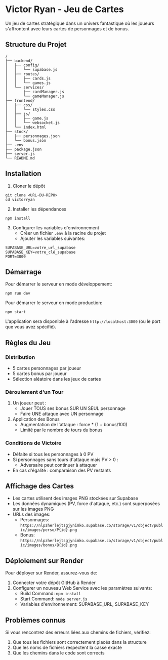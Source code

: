 # Victor Ryan - Jeu de Cartes

Un jeu de cartes stratégique dans un univers fantastique où les joueurs s'affrontent avec leurs cartes de personnages et de bonus.

## Structure du Projet

```
/
├── backend/
│   ├── config/
│   │   └── supabase.js
│   ├── routes/
│   │   ├── cards.js
│   │   └── games.js
│   └── services/
│       ├── cardManager.js
│       └── gameManager.js
├── frontend/
│   ├── css/
│   │   └── styles.css
│   ├── js/
│   │   ├── game.js
│   │   └── websocket.js
│   └── index.html
├── stock/
│   ├── personnages.json
│   └── bonus.json
├── .env
├── package.json
├── server.js
└── README.md
```

## Installation

1. Cloner le dépôt

```
git clone <URL-DU-REPO>
cd victorryan
```

2. Installer les dépendances

```
npm install
```

3. Configurer les variables d'environnement
   - Créer un fichier `.env` à la racine du projet
   - Ajouter les variables suivantes:

```
SUPABASE_URL=votre_url_supabase
SUPABASE_KEY=votre_clé_supabase
PORT=3000
```

## Démarrage

Pour démarrer le serveur en mode développement:

```
npm run dev
```

Pour démarrer le serveur en mode production:

```
npm start
```

L'application sera disponible à l'adresse `http://localhost:3000` (ou le port que vous avez spécifié).

## Règles du Jeu

### Distribution

- 5 cartes personnages par joueur
- 5 cartes bonus par joueur
- Sélection aléatoire dans les jeux de cartes

### Déroulement d'un Tour

1. Un joueur peut :
   - Jouer TOUS ses bonus SUR UN SEUL personnage
   - Faire UNE attaque avec UN personnage
2. Application des Bonus
   - Augmentation de l'attaque : force \* (1 + bonus/100)
   - Limité par le nombre de tours du bonus

### Conditions de Victoire

- Défaite si tous les personnages à 0 PV
- Si personnages sans tours d'attaque mais PV > 0 :
  - Adversaire peut continuer à attaquer
- En cas d'égalité : comparaison des PV restants

## Affichage des Cartes

- Les cartes utilisent des images PNG stockées sur Supabase
- Les données dynamiques (PV, force d'attaque, etc.) sont superposées sur les images PNG
- URLs des images:
  - Personnages: `https://nlpzherlejtsgjynimko.supabase.co/storage/v1/object/public/images/perso/P{id}.png`
  - Bonus: `https://nlpzherlejtsgjynimko.supabase.co/storage/v1/object/public/images/bonus/B{id}.png`

## Déploiement sur Render

Pour déployer sur Render, assurez-vous de:

1. Connecter votre dépôt GitHub à Render
2. Configurer un nouveau Web Service avec les paramètres suivants:
   - Build Command: `npm install`
   - Start Command: `node server.js`
   - Variables d'environnement: SUPABASE_URL, SUPABASE_KEY

## Problèmes connus

Si vous rencontrez des erreurs liées aux chemins de fichiers, vérifiez:

1. Que tous les fichiers sont correctement placés dans la structure
2. Que les noms de fichiers respectent la casse exacte
3. Que les chemins dans le code sont corrects
